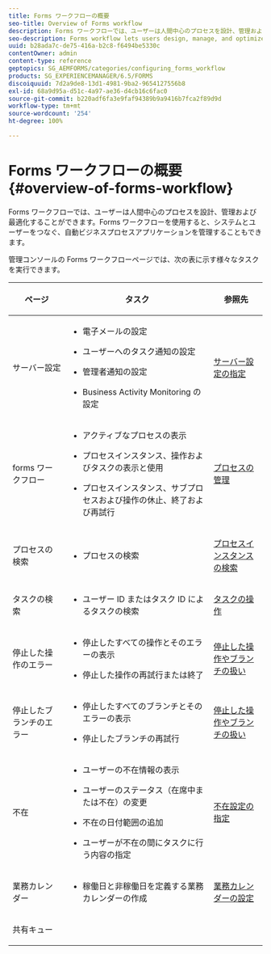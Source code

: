 ```yaml
---
title: Forms ワークフローの概要
seo-title: Overview of Forms workflow
description: Forms ワークフローでは、ユーザーは人間中心のプロセスを設計、管理および最適化することができます。Forms ワークフローを使用すると、システムとユーザーをつなぐ、自動ビジネスプロセスアプリケーションを管理することもできます。
seo-description: Forms workflow lets users design, manage, and optimize human-centric processes. Using forms workflow, users can also manage automated business-process applications that connect systems and people.
uuid: b28ada7c-de75-416a-b2c8-f6494be5330c
contentOwner: admin
content-type: reference
geptopics: SG_AEMFORMS/categories/configuring_forms_workflow
products: SG_EXPERIENCEMANAGER/6.5/FORMS
discoiquuid: 7d2a9de8-13d1-4981-9ba2-9654127556b8
exl-id: 68a9d95a-d51c-4a97-ae36-d4cb16c6fac0
source-git-commit: b220adf6fa3e9faf94389b9a9416b7fca2f89d9d
workflow-type: tm+mt
source-wordcount: '254'
ht-degree: 100%

---
```


# Forms ワークフローの概要 {#overview-of-forms-workflow}

Forms ワークフローでは、ユーザーは人間中心のプロセスを設計、管理および最適化することができます。Forms ワークフローを使用すると、システムとユーザーをつなぐ、自動ビジネスプロセスアプリケーションを管理することもできます。

管理コンソールの Forms ワークフローページでは、次の表に示す様々なタスクを実行できます。

<table>
 <thead>
  <tr>
   <th><p>ページ</p></th>
   <th><p>タスク</p></th>
   <th><p>参照先</p></th>
  </tr>
 </thead>
 <tbody>
  <tr>
   <td><p>サーバー設定</p></td>
   <td>
    <ul>
     <li><p>電子メールの設定</p></li>
     <li><p>ユーザーへのタスク通知の設定</p></li>
     <li><p>管理者通知の設定</p></li>
     <li><p>Business Activity Monitoring の設定 </p></li>
    </ul></td>
   <td><p><a href="/help/forms/using/admin-help/configuring-server-settings.md#configuring-server-settings">サーバー設定の指定</a></p></td>
  </tr>
  <tr>
   <td><p>forms ワークフロー</p></td>
   <td>
    <ul>
     <li><p>アクティブなプロセスの表示</p></li>
     <li><p>プロセスインスタンス、操作およびタスクの表示と使用</p></li>
     <li><p>プロセスインスタンス、サブプロセスおよび操作の休止、終了および再試行</p></li>
    </ul></td>
   <td><p><a href="/help/forms/using/admin-help/processes.md#managing-processes">プロセスの管理</a></p></td>
  </tr>
  <tr>
   <td><p>プロセスの検索</p></td>
   <td>
    <ul>
     <li><p>プロセスの検索</p></li>
    </ul></td>
   <td><p><a href="/help/forms/using/admin-help/searching-process-instances.md#searching-for-process-instances">プロセスインスタンスの検索</a></p></td>
  </tr>
  <tr>
   <td><p>タスクの検索</p></td>
   <td>
    <ul>
     <li><p>ユーザー ID またはタスク ID によるタスクの検索</p></li>
    </ul></td>
   <td><p><a href="/help/forms/using/admin-help/tasks.md#working-with-tasks">タスクの操作</a></p></td>
  </tr>
  <tr>
   <td><p>停止した操作のエラー</p></td>
   <td>
    <ul>
     <li><p>停止したすべての操作とそのエラーの表示</p></li>
     <li><p>停止した操作の再試行または終了</p></li>
    </ul></td>
   <td><p><a href="/help/forms/using/admin-help/stalled-operations-branches.md#working-with-stalled-operations-and-branches">停止した操作やブランチの扱い</a></p></td>
  </tr>
  <tr>
   <td><p>停止したブランチのエラー</p></td>
   <td>
    <ul>
     <li><p>停止したすべてのブランチとそのエラーの表示</p></li>
     <li><p>停止したブランチの再試行</p></li>
    </ul></td>
   <td><p><a href="/help/forms/using/admin-help/stalled-operations-branches.md#working-with-stalled-operations-and-branches">停止した操作やブランチの扱い</a></p></td>
  </tr>
  <tr>
   <td><p>不在</p></td>
   <td>
    <ul>
     <li><p>ユーザーの不在情報の表示</p></li>
     <li><p>ユーザーのステータス（在席中または不在）の変更</p></li>
     <li><p>不在の日付範囲の追加 </p></li>
     <li><p>ユーザーが不在の間にタスクに行う内容の指定</p></li>
    </ul></td>
   <td><p><a href="/help/forms/using/admin-help/configuring-out-office-settings.md#configuring-out-of-office-settings">不在設定の指定</a></p></td>
  </tr>
  <tr>
   <td><p>業務カレンダー</p></td>
   <td>
    <ul>
     <li><p>稼働日と非稼働日を定義する業務カレンダーの作成</p></li>
    </ul></td>
   <td><p><a href="/help/forms/using/admin-help/configuring-business-calendars.md#configuring-business-calendars">業務カレンダーの設定</a></p></td>
  </tr>
  <tr>
   <td><p>共有キュー</p></td>
   <td><p></p></td>
   <td><p></p></td>
  </tr>
 </tbody>
</table>
